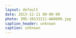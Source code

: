 ```yaml
---
layout: default
date: 2013-12-11 00-00-00
photo: IMG-20131211-WA0000.jpg
caption_header: unknown
caption: unknown
---
```

